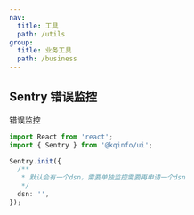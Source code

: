 ```yaml
---
nav:
  title: 工具
  path: /utils
group:
  title: 业务工具
  path: /business
---
```


## Sentry 错误监控

错误监控

```ts
import React from 'react';
import { Sentry } from '@kqinfo/ui';

Sentry.init({
  /**
   * 默认会有一个dsn，需要单独监控需要再申请一个dsn
   */
  dsn: '',
});
```

<API></API>
